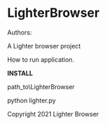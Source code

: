 # LighterBrowser

Authors:


A Lighter browser project

How to run application.

<b>INSTALL</b>

path_to\LighterBrowser

python lighter.py

Copyright 2021 Lighter Browser
